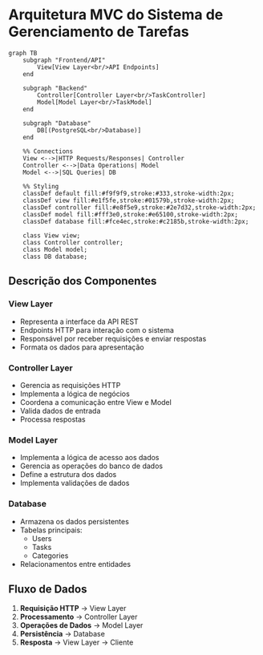 # Arquitetura MVC do Sistema de Gerenciamento de Tarefas

```mermaid
graph TB
    subgraph "Frontend/API"
        View[View Layer<br/>API Endpoints]
    end

    subgraph "Backend"
        Controller[Controller Layer<br/>TaskController]
        Model[Model Layer<br/>TaskModel]
    end

    subgraph "Database"
        DB[(PostgreSQL<br/>Database)]
    end

    %% Connections
    View <-->|HTTP Requests/Responses| Controller
    Controller <-->|Data Operations| Model
    Model <-->|SQL Queries| DB

    %% Styling
    classDef default fill:#f9f9f9,stroke:#333,stroke-width:2px;
    classDef view fill:#e1f5fe,stroke:#01579b,stroke-width:2px;
    classDef controller fill:#e8f5e9,stroke:#2e7d32,stroke-width:2px;
    classDef model fill:#fff3e0,stroke:#e65100,stroke-width:2px;
    classDef database fill:#fce4ec,stroke:#c2185b,stroke-width:2px;

    class View view;
    class Controller controller;
    class Model model;
    class DB database;
```

## Descrição dos Componentes

### View Layer

-   Representa a interface da API REST
-   Endpoints HTTP para interação com o sistema
-   Responsável por receber requisições e enviar respostas
-   Formata os dados para apresentação

### Controller Layer

-   Gerencia as requisições HTTP
-   Implementa a lógica de negócios
-   Coordena a comunicação entre View e Model
-   Valida dados de entrada
-   Processa respostas

### Model Layer

-   Implementa a lógica de acesso aos dados
-   Gerencia as operações do banco de dados
-   Define a estrutura dos dados
-   Implementa validações de dados

### Database

-   Armazena os dados persistentes
-   Tabelas principais:
    -   Users
    -   Tasks
    -   Categories
-   Relacionamentos entre entidades

## Fluxo de Dados

1. **Requisição HTTP** → View Layer
2. **Processamento** → Controller Layer
3. **Operações de Dados** → Model Layer
4. **Persistência** → Database
5. **Resposta** → View Layer → Cliente
